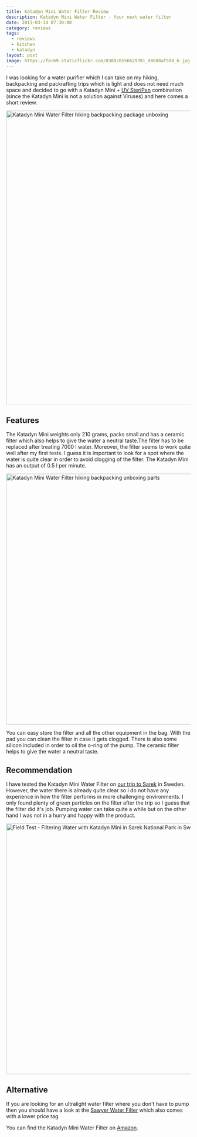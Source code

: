 ```yaml
---
title: Katadyn Mini Water Filter Review
description: Katadyn Mini Water Filter - Your next water filter
date: 2013-03-14 07:30:00
category: reviews
tags:
  - reviews
  - kitchen
  - katadyn
layout: post
image: https://farm9.staticflickr.com/8389/8556629391_d8688af598_b.jpg
---
```


I was looking for a water purifier which I can take on my hiking, backpacking and packrafting trips which is light and does not need much space and decided to go with a Katadyn Mini + <a rel="nofollow" href="http://hikeventures.com/gear-review-steripen-freedom/" target="_self">UV SteriPen</a> combination (since the Katadyn Mini is not a solution against Viruses) and here comes a short review.

<img src="https://farm9.staticflickr.com/8389/8556629391_d8688af598_b.jpg" width="1024" height="802" alt="Katadyn Mini Water Filter hiking backpacking package unboxing" >
<br>
<!--more-->

## Features
The Katadyn Mini weights only 210 grams, packs small and has a ceramic filter which also helps to give the water a neutral taste.The filter has to be replaced after treating 7000 l water. Moreover, the filter seems to work quite well after my first tests. I guess it is important to look for a spot where the water is quite clear in order to avoid clogging of the filter. The Katadyn Mini has an output of 0.5 l per minute.

<img src="https://farm9.staticflickr.com/8380/8556627951_ced29e8467_b.jpg" width="1024" height="683" alt="Katadyn Mini Water Filter hiking backpacking unboxing parts">

You can easy store the filter and all the other equipment in the bag. With the pad you can clean the filter in case it gets clogged. There is also some silicon included in order to oil the o-ring of the pump. The ceramic filter helps to give the water a neutral taste.

## Recommendation
I have tested the Katadyn Mini Water Filter on <a rel="nofollow" href="http://hikeventures.com/hiking-and-packrafting-in-sarek-day-1/" target="_self">our trip to Sarek</a> in Sweden. However, the water there is already quite clear so I do not have any experience in how the filter performs in more challenging environments. I only found plenty of green particles on the filter after the trip so I guess that the filter did it's job. Pumping water can take quite a while but on the other hand I was not in a hurry and happy with the product.

<img src="https://farm8.staticflickr.com/7459/9599019542_097779e2ae_b.jpg" width="1024" height="683" alt="Field Test - Filtering Water with Katadyn Mini in Sarek National Park in Sweden"><br>

## Alternative
If you are looking for an ultralight water filter where you don't have to pump then you should have a look at the <a rel="nofollow" href="http://amzn.to/2rncNiF" >Sawyer Water Filter</a> which also comes with a lower price tag.

You can find the Katadyn Mini Water Filter on <a rel="nofollow" href="http://amzn.to/2vhRYdF" target="_blank" >Amazon</a>.

